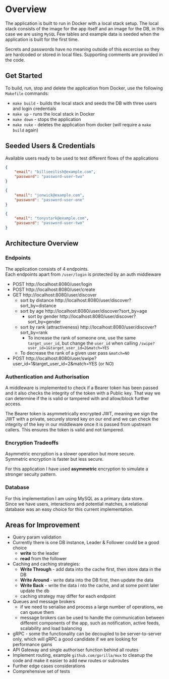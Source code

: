 # Overview

The application is built to run in Docker with a local stack setup.
The local stack consists of the image for the app itself and an image for the DB, in this case we are using `MySQL`
Few tables and example data is seeded when the application is built for the first time.

Secrets and passwords have no meaning outside of this excercise so they are hardcoded or stored in local files. Supporting comments are provided in the code.

## Get Started

To build, run, stop and delete the application from Docker, use the following `Makefile` commands:

- `make build` - builds the local stack and seeds the DB with three users and login credentials
- `make up` - runs the local stack in Docker
- `make down` - stops the application
- `make nuke` - deletes the application from docker (will require a `make build` again)

## Seeded Users & Credentials

Available users ready to be used to test different flows of the applications

```json
{
    "email": "billieeilish@example.com",
    "password": "password-user-two"
}

{
    "email": "jonwick@example.com",
    "password": "password-user-one"
}

{
    "email": "tonystark@example.com",
    "password": "password-user-two"
}
```

## Architecture Overview

### Endpoints

The application consists of 4 endpoints. \
Each endpoints apart from `/user/login` is protected by an auth middleware

- POST http://localhost:8080/user/login
- POST http://localhost:8080/user/create
- GET http://localhost:8080/user/discover
  - sort by distance http://localhost:8080/user/discover?sort_by=distance
  - sort by age http://localhost:8080/user/discover?sort_by=age
    - sort by gender http://localhost:8080/user/discover?sort_by=gender
  - sort by rank (attractiveness) http://localhost:8080/user/discover?sort_by=rank
    - To increase the rank of someone one, use the same `target_user_id`, but change the `user_id` when calling `/swipe?user_id=1&target_user_id=2&match=YES`
  - To decrease the rank of a given user pass `&match=NO`
- POST http://localhost:8080/user/swipe?user_id=1&target_user_id=2&match=YES (or NO)

### Authentication and Authorisation

A middleware is implemented to check if a Bearer token has been passed and it also checks the integrity of the token with a Public key. That way we can determine if the is valid or tampered with and allow/block further access.

The Bearer token is asymmetrically encrypted JWT, meaning we sign the JWT with a private, securely stored key on our end and we can check the integrity of the key in our middleware once it is passed from upstream callers. This ensures the token is valid and not tampered.

### Encryption Tradeoffs

Asymmetric encryption is a slower operation but more secure.\
Symmetric encryption is faster but less secure.

For this application I have used **asymmetric** encryption to simulate a stronger secuity pattern.

### Database

For this implementation I am using MySQL as a primary data store.\
Since we have users, interactions and potential matches, a relational database was an easy choice for this current implementation.

## Areas for Improvement

- Query param validation
- Currently there is one DB instance, Leader & Follower could be a good choice
  - **write** to the leader
  - **read** from the follower
- Caching and caching strategies:
  - **Write Through** - add data into the cache first, then store data in the DB
  - **Write Around** - write data into the DB first, then update the data
  - **Write Back** - write the data i nto the cache, and at some point later update the db
  - caching strategy may differ for each endpoint
- Queues and message brokers
  - if we need to serialise and process a large number of operations, we can queue them
  - message brokers can be used to handle the communication between different components of the app, such as notification, active feeds, scalability and load balancing
- gRPC - some the functionality can be decoupled to be server-to-server only, which will gRPC a good candidate if we are looking for performance gains
- API Gateway and single authoriser function behind all routes
- Implement routing, example `github.com/gorilla/mux` to cleanup the code and make it easier to add new routes or subroutes
- Further edge cases considerations
- Comprehensive set of tests
